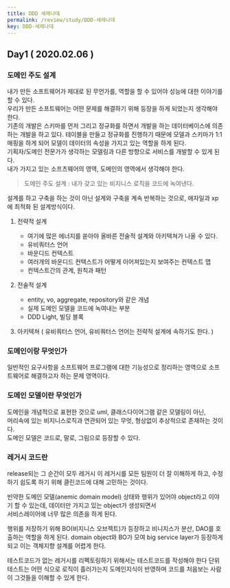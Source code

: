```yaml
---
title: DDD 세레나데
permalink: /review/study/DDD-세레나데
key: DDD-세레나데
---
```

## Day1 ( 2020.02.06 )
### 도메인 주도 설계
내가 만든 소프트웨어가 제대로 된 무언가를, 역할을 할 수 있어야 성능에 대한 이야기를 할 수 있다.  
우리가 만든 소프트웨어는 어떤 문제를 해결하기 위해 등장을 하게 되었는지 생각해야 한다.  
기존의 개발은 스키마를 먼저 그리고 정규화를 하면서 개발을 하는 데이터베이스에 의존하는 개발을 하고 있다.
테이블을 만들고 정규화를 진행하기 때문에 모델과 스키마가 1:1매핑을 하게 되어 모델이 데이터의 속성을 가지고 있는 역할을 하게 된다.    
기획자/도메인 전문가가 생각하는 모델링과 다른 방향으로 서비스를 개발할 수 있게 된다.  
내가 가지고 있는 소프츠웨어의 영역, 도메인의 영역에서 생각해야 한다.  

> 도메인 주도 설계 : 내가 갖고 있는 비지니스 로직을 코드에 녹여낸다.  

설계를 하고 구축을 하는 것이 아닌 설계와 구축을 계속 반복하는 것으로, 애자일과 xp에 최적화 된 설계방식이다.

1. 전략적 설계
    - 여기에 많은 에너지를 쏟아야 올바른 전술적 설계와 아키텍쳐가 나올 수 있다.
    - 유비쿼터스 언어
    - 바운디드 컨텍스트
    - 여러개의 바운디드 컨텍스트가 어떻게 이어져있는지 보여주는 컨텍스트 맵 
    - 컨텍스트간의 관계, 원칙과 패턴

2. 전술적 설계
    - entity, vo, aggregate, repository와 같은 개념
    - 실제 도메인 모델을 코드에 녹여내는 부분
    - DDD Light, 빌딩 블록

3. 아키텍쳐 ( 유비쿼터스 언어, 유비쿼터스 언어는 전략적 설계에 속하기도 한다. )

### 도메인이랑 무엇인가
일반적인 요구사항을 소프트웨어 프로그램에 대한 기능성으로 정리하는 영역으로 소프트웨어로 해결하고자 하는 문제 영역이다.

### 도메인 모델이란 무엇인가
도메인을 개념적으로 표현한 것으로 uml, 클래스다이어그램 같은 모델링이 아닌,   
머리속에 있는 비지니스로직과 연관되어 있는 무엇, 형상없이 추상적으로 존재하는 것이다.  
도메인 모델은 코드로, 말로, 그림으로 등장할 수 있다.

### 레거시 코드란
release되는 그 순간이 모두 레거시
이 레거시를 모든 팀원이 더 잘 이해하게 하고, 수정하기 쉽도록 하기 위해 클린코드에 대해 고민하는 것이다.

빈약한 도메인 모델(anemic domain model)
상태와 행위가 있어야 object라고 이야기 할 수 있는데, 데이터만 가지고 있는 object가 생성되면서  
서비스레이어에 너무 많은 의존을 하게 된다.

행위를 저장하기 위해 BO(비지니스 오브젝트)가 등장하고 비니지스가 분산, DAO를 호출하는 역할을 하게 된다.
domain object와 BO가 모여 big service layer가 등장하게 되고 이는 객체지향 설계를 어렵게 한다.

테스트코드가 없는 레거시를 리펙토링하기 위해서는 테스트코드를 작성해야 한다
단위테스트는 어떤 식으로 로직이 흘러가는지 도메인지식이 반영하며 코드를 처음보는 사람이 그것들을 이해할 수 있게 한다.